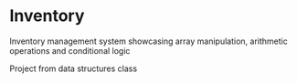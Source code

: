 # Inventory
Inventory management system showcasing array manipulation, arithmetic operations and conditional logic

Project from data structures class
